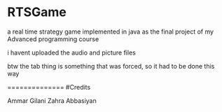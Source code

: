 # RTSGame
a real time strategy game implemented in java as the final project of my Advanced programming course

i havent uploaded the audio and picture files

btw the tab thing is something that was forced, so it had to be done this way

==============
#Credits

Ammar Gilani
Zahra Abbasiyan
